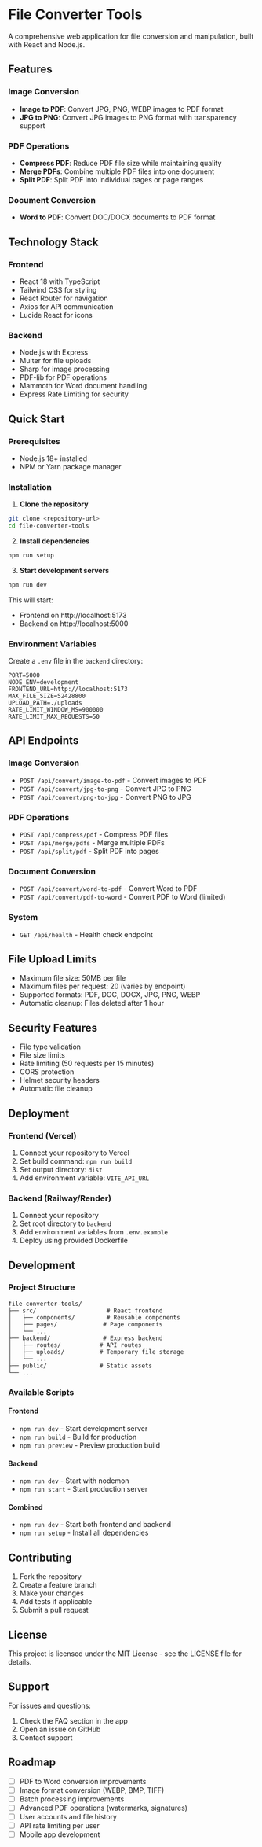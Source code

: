 # File Converter Tools

A comprehensive web application for file conversion and manipulation, built with React and Node.js.

## Features

### Image Conversion
- **Image to PDF**: Convert JPG, PNG, WEBP images to PDF format
- **JPG to PNG**: Convert JPG images to PNG format with transparency support

### PDF Operations
- **Compress PDF**: Reduce PDF file size while maintaining quality
- **Merge PDFs**: Combine multiple PDF files into one document
- **Split PDF**: Split PDF into individual pages or page ranges

### Document Conversion
- **Word to PDF**: Convert DOC/DOCX documents to PDF format

## Technology Stack

### Frontend
- React 18 with TypeScript
- Tailwind CSS for styling
- React Router for navigation
- Axios for API communication
- Lucide React for icons

### Backend
- Node.js with Express
- Multer for file uploads
- Sharp for image processing
- PDF-lib for PDF operations
- Mammoth for Word document handling
- Express Rate Limiting for security

## Quick Start

### Prerequisites
- Node.js 18+ installed
- NPM or Yarn package manager

### Installation

1. **Clone the repository**
```bash
git clone <repository-url>
cd file-converter-tools
```

2. **Install dependencies**
```bash
npm run setup
```

3. **Start development servers**
```bash
npm run dev
```

This will start:
- Frontend on http://localhost:5173
- Backend on http://localhost:5000

### Environment Variables

Create a `.env` file in the `backend` directory:

```env
PORT=5000
NODE_ENV=development
FRONTEND_URL=http://localhost:5173
MAX_FILE_SIZE=52428800
UPLOAD_PATH=./uploads
RATE_LIMIT_WINDOW_MS=900000
RATE_LIMIT_MAX_REQUESTS=50
```

## API Endpoints

### Image Conversion
- `POST /api/convert/image-to-pdf` - Convert images to PDF
- `POST /api/convert/jpg-to-png` - Convert JPG to PNG
- `POST /api/convert/png-to-jpg` - Convert PNG to JPG

### PDF Operations
- `POST /api/compress/pdf` - Compress PDF files
- `POST /api/merge/pdfs` - Merge multiple PDFs
- `POST /api/split/pdf` - Split PDF into pages

### Document Conversion
- `POST /api/convert/word-to-pdf` - Convert Word to PDF
- `POST /api/convert/pdf-to-word` - Convert PDF to Word (limited)

### System
- `GET /api/health` - Health check endpoint

## File Upload Limits

- Maximum file size: 50MB per file
- Maximum files per request: 20 (varies by endpoint)
- Supported formats: PDF, DOC, DOCX, JPG, PNG, WEBP
- Automatic cleanup: Files deleted after 1 hour

## Security Features

- File type validation
- File size limits
- Rate limiting (50 requests per 15 minutes)
- CORS protection
- Helmet security headers
- Automatic file cleanup

## Deployment

### Frontend (Vercel)
1. Connect your repository to Vercel
2. Set build command: `npm run build`
3. Set output directory: `dist`
4. Add environment variable: `VITE_API_URL`

### Backend (Railway/Render)
1. Connect your repository
2. Set root directory to `backend`
3. Add environment variables from `.env.example`
4. Deploy using provided Dockerfile

## Development

### Project Structure
```
file-converter-tools/
├── src/                    # React frontend
│   ├── components/         # Reusable components
│   ├── pages/             # Page components
│   └── ...
├── backend/               # Express backend
│   ├── routes/           # API routes
│   ├── uploads/          # Temporary file storage
│   └── ...
├── public/               # Static assets
└── ...
```

### Available Scripts

#### Frontend
- `npm run dev` - Start development server
- `npm run build` - Build for production
- `npm run preview` - Preview production build

#### Backend
- `npm run dev` - Start with nodemon
- `npm run start` - Start production server

#### Combined
- `npm run dev` - Start both frontend and backend
- `npm run setup` - Install all dependencies

## Contributing

1. Fork the repository
2. Create a feature branch
3. Make your changes
4. Add tests if applicable
5. Submit a pull request

## License

This project is licensed under the MIT License - see the LICENSE file for details.

## Support

For issues and questions:
1. Check the FAQ section in the app
2. Open an issue on GitHub
3. Contact support

## Roadmap

- [ ] PDF to Word conversion improvements
- [ ] Image format conversion (WEBP, BMP, TIFF)
- [ ] Batch processing improvements
- [ ] Advanced PDF operations (watermarks, signatures)
- [ ] User accounts and file history
- [ ] API rate limiting per user
- [ ] Mobile app development